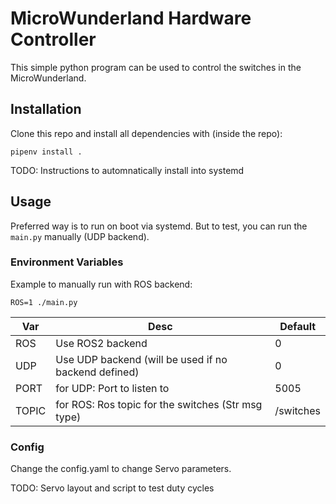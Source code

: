 # MicroWunderland Hardware Controller
This simple python program can be used to control the switches in the MicroWunderland.

## Installation
Clone this repo and install all dependencies with (inside the repo):
```
pipenv install .
```
TODO: Instructions to automnatically install into systemd

## Usage
Preferred way is to run on boot via systemd. But to test, you can run the `main.py` manually (UDP backend).

### Environment Variables
Example to manually run with ROS backend:
```
ROS=1 ./main.py
```

| Var   | Desc                                                 | Default   |
|-------|------------------------------------------------------|-----------|
| ROS   | Use ROS2 backend                                     | 0         |
| UDP   | Use UDP backend (will be used if no backend defined) | 0         |
| PORT  | for UDP: Port to listen to                           | 5005      |
| TOPIC | for ROS: Ros topic for the switches (Str msg type)   | /switches |

### Config
Change the config.yaml to change Servo parameters.

TODO: Servo layout and script to test duty cycles

